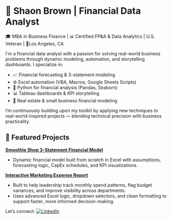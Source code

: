 # 👋 Shaon Brown | Financial Data Analyst

🎓 MBA in Business Finance | 📊 Certified FP&A & Data Analytics | U.S. Veteran | 📍Los Angeles, CA

I'm a financial data analyst with a passion for solving real-world business problems through dynamic modeling, automation, and storytelling dashboards. I specialize in:
- 📈 Financial forecasting & 3-statement modeling
- ⚙️ Excel automation (VBA, Macros, Google Sheets Scripts)
- 🐍 Python for financial analysis (Pandas, Seaborn)
- 📊 Tableau dashboards & KPI storytelling
- 📁 Real estate & small business financial modeling

I’m continuously building upon my toolkit by applying new techniques to real-world-inspired projects — blending technical precision with business practicality.

## 🔧 Featured Projects

**[Smoothie Shop 3-Statement Financial Model](https://github.com/sbrown-analytics/3-statement-smoothie-model)**
- Dynamic financial model built from scratch in Excel with assumptions, forecasting logic, CapEx schedules, and KPI visualizations.

**[Interactive Marketing Expense Report](https://github.com/sbrown-analytics/dynamic-marketing-expense-model)**
- Built to help leadership track monthly spend patterns, flag budget variances, and improve visibility across departments.
- Uses advanced Excel logic, dropdown selectors, and clean formatting to support faster, more informed decision-making.

Let’s connect: [![LinkedIn](https://img.shields.io/badge/-LinkedIn-blue?style=flat-square&logo=linkedin&logoColor=white)](https://www.linkedin.com/in/shaonbrownmba/)
